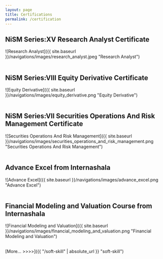 ```yaml
---
layout: page
title: Certifications
permalink: /certification
---
```


## NiSM Series:XV Research Analyst Certificate
![Research Analyst]({{ site.baseurl }}/navigations/images/research_analyst.jpeg "Research Analyst") <br> <br>

## NiSM Series:VIII Equity Derivative Certificate
![Equity Derivative]({{ site.baseurl }}/navigations/images/equity_derivative.png "Equity Derivative") <br> <br>

## NiSM Series:VII Securities Operations And Risk Management Certificate
![Securities Operations And Risk Management]({{ site.baseurl }}/navigations/images/securities_operations_and_risk_management.png "Securities Operations And Risk Management") <br> <br>

## Advance Excel from Internashala
![Advance Excel]({{ site.baseurl }}/navigations/images/advance_excel.png "Advance Excel") <br> <br>

## Financial Modeling and Valuation Course from Internashala
![Financial Modeling and Valuation]({{ site.baseurl }}/navigations/images/financial_modeling_and_valuation.png "Financial Modeling and Valuation") <br> <br>


[More... >>>>]({{ "/soft-skill" | absolute_url }} "soft-skill")
